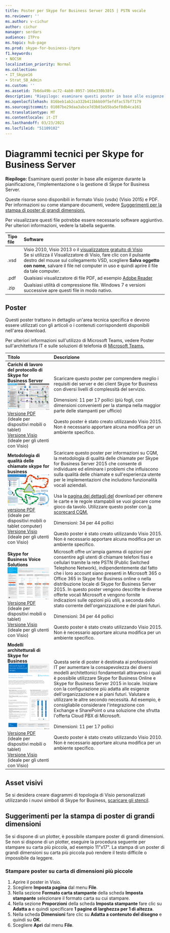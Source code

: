 ```yaml
---
title: Poster per Skype for Business Server 2015 | PSTN vocale
ms.reviewer: ''
ms.author: v-cichur
author: cichur
manager: serdars
audience: ITPro
ms.topic: hub-page
ms.prod: skype-for-business-itpro
f1.keywords:
- NOCSH
localization_priority: Normal
ms.collection:
- IT_Skype16
- Strat_SB_Admin
ms.custom: ''
ms.assetid: 7b6da49b-ac72-4ab0-8957-166e330b38fa
description: "Riepilogo: esaminare questi poster in base alle esigenze durante la pianificazione, l'implementazione o la gestione di Skype for Business Server."
ms.openlocfilehash: 816beb1ab2ca332b411bbbb9f5efdfac57bf7179
ms.sourcegitcommit: 01087be29daa3abce7d3b03a55ba5ef8db4ca161
ms.translationtype: MT
ms.contentlocale: it-IT
ms.lasthandoff: 03/23/2021
ms.locfileid: "51109102"
---
```

# <a name="technical-diagrams-for-skype-for-business-server"></a>Diagrammi tecnici per Skype for Business Server

**Riepilogo:** Esaminare questi poster in base alle esigenze durante la pianificazione, l'implementazione o la gestione di Skype for Business Server.

Queste risorse sono disponibili in formato Visio (vsdx) (Visio 2015) e PDF. Per informazioni su come stampare documenti, vedere [Suggerimenti per la stampa di poster di grandi dimensioni.](technical-diagrams.md#tips)

Per visualizzare questi file potrebbe essere necessario software aggiuntivo. Per ulteriori informazioni, vedere la tabella seguente.

|Tipo file|Software|
|:--- |:--- |
|.vsd |Visio 2010, Visio 2013 o il [visualizzatore gratuito di Visio](https://go.microsoft.com/fwlink/p/?LinkId=393676) <br/> Se si utilizza il Visualizzatore di Visio, fare clic con il pulsante destro del mouse sul collegamento VSD, scegliere **Salva oggetto con nome**, salvare il file nel computer in uso e quindi aprire il file da tale computer. |
|.pdf |Qualsiasi visualizzatore di file PDF, ad esempio [Adobe Reader](https://go.microsoft.com/fwlink/p/?LinkId=393675) |
|.zip |Qualsiasi utilità di compressione file. Windows 7 e versioni successive apre questi file in modo nativo. |

## <a name="posters"></a>Poster

Questi poster trattano in dettaglio un'area tecnica specifica e devono essere utilizzati con gli articoli o i contenuti corrispondenti disponibili nell'area download.

Per ulteriori informazioni sull'utilizzo di Microsoft Teams, vedere Poster sull'architettura IT e sulle soluzioni di telefonia di [Microsoft Teams.](/MicrosoftTeams/teams-architecture-solutions-posters)

|Titolo|Descrizione|
|:---|:---|
|**Carichi di lavoro del protocollo di Skype for Business Server** <br/>![Poster carichi di lavoro protocollo SfB](media/0dccf933-eab3-4793-a8a4-4f6b9b0b4fa0.png)<br/>[Versione PDF](https://go.microsoft.com/fwlink/p/?LinkId=550989) (ideale per dispositivi mobili o tablet) <br/> [Versione Visio](https://go.microsoft.com/fwlink/p/?LinkId=550991) (ideale per gli utenti con Visio) |Scaricare questo poster per comprendere meglio i requisiti dei server e dei client Skype for Business con diversi livelli di complessità del servizio.<br/> <br/> Dimensioni: 11 per 17 pollici (più fogli, con dimensioni convenienti per la stampa nella maggior parte delle stampanti per ufficio) <br/> <br/> Questo poster è stato creato utilizzando Visio 2015. Non è necessario apportare alcuna modifica per un ambiente specifico. |
|**Metodologia di qualità delle chiamate skype for business** <br/> ![Call Quality Methodology poster](media/69d33707-8dc4-446a-8d72-0a77be59a64a.png)[versione PDF](https://go.microsoft.com/fwlink/p/?LinkId=617899) (ideale per dispositivi mobili o tablet computer) <br/> [Versione Visio](https://go.microsoft.com/fwlink/p/?LinkId=617900) (ideale per gli utenti con Visio) |Scaricare questo poster per informazioni su CQM, la metodologia di qualità delle chiamate per Skype for Business Server 2015 che consente di individuare ed eliminare i problemi che influiscono sulla qualità delle chiamate e sull'esperienza utente per le implementazioni che includono funzionalità vocali aziendali. <br/> <br/> Usa la [pagina dei dettagli del](https://go.microsoft.com/fwlink/p/?LinkId=617898) download per ottenere le carte e le regole stampabili se vuoi giocare come gioco da tavolo. Utilizzare questo poster con [la scorecard CQM.](https://go.microsoft.com/fwlink/p/?LinkId=617904) <br/><br/> Dimensioni: 34 per 44 pollici <br/> <br/> Questo poster è stato creato utilizzando Visio 2015. Non è necessario apportare alcuna modifica per un ambiente specifico. |
|**Skype for Business Voice Solutions** <br/> ![Poster sulla pianificazione delle soluzioni vocali](media/1d3371f3-d554-4d6b-ac4f-a927bbe50b26.png) <br/> [Versione PDF](https://go.microsoft.com/fwlink/?linkid=869123) (ideale per dispositivi mobili o tablet) <br/> [Versione Visio](https://go.microsoft.com/fwlink/?linkid=869124) (ideale per gli utenti con Visio) |Microsoft offre un'ampia gamma di opzioni per consentire agli utenti di chiamare telefoni fissi e cellulari tramite la rete PSTN (Public Switched Telephone Network), indipendentemente dal fatto che i loro account siano presenti in Microsoft 365 o Office 365 in Skype for Business online o nella distribuzione locale di Skype for Business Server 2015. In questo poster vengono descritte le diverse offerte vocali Microsoft e vengono fornite indicazioni sulle opzioni più utili, a seconda dello stato corrente dell'organizzazione e dei piani futuri. <br/> <br/> Dimensioni: 34 per 44 pollici <br/><br/> Questo poster è stato creato utilizzando Visio 2015. Non è necessario apportare alcuna modifica per un ambiente specifico. |
|**Modelli architetturali di Skype for Business** <br/> ![Modelli architetturali di Skype for Business](media/0734153f-af7b-4cf3-b095-96bdd1de3fb0.png) <br/> [Versione PDF](https://go.microsoft.com/fwlink/?linkid=869125) (ideale per dispositivi mobili o tablet) <br/> [Versione Visio](https://go.microsoft.com/fwlink/?linkid=869126) (ideale per gli utenti con Visio) |Questa serie di poster è destinata ai professionisti IT per aumentare la consapevolezza dei diversi modelli architettonici fondamentali attraverso i quali è possibile utilizzare Skype for Business Online e Skype for Business Server 2015 in locale. Iniziare con la configurazione più adatta alle esigenze dell'organizzazione e ai piani futuri. Valutare e utilizzare le altre secondo necessità. Ad esempio, è consigliabile considerare l'integrazione con Exchange e SharePoint o una soluzione che sfrutta l'offerta Cloud PBX di Microsoft. <br/><br/> Dimensioni: 11 per 17 pollici <br/><br/> Questo poster è stato creato utilizzando Visio 2010. Non è necessario apportare alcuna modifica per un ambiente specifico. |

## <a name="visual-assets"></a>Asset visivi

Se si desidera creare diagrammi di topologia di Visio personalizzati utilizzando i nuovi simboli di Skype for Business, [scaricare gli stencil](https://go.microsoft.com/fwlink/p/?LinkId=550985).

## <a name="tips-for-printing-large-format-posters"></a>Suggerimenti per la stampa di poster di grandi dimensioni

<a name="tips"> </a>

Se si dispone di un plotter, è possibile stampare poster di grandi dimensioni. Se non si dispone di un plotter, eseguire la procedura seguente per stampare su carta più piccola, ad esempio 11"x17". La stampa di un poster di grandi dimensioni su carta più piccola può rendere il testo difficile o impossibile da leggere.

### <a name="print-posters-on-smaller-paper"></a>Stampare poster su carta di dimensioni più piccole

1. Aprire il poster in Visio.
2. Scegliere **Imposta pagina** dal menu **File**.
3. Nella sezione **Formato carta stampante** della scheda **Imposta stampante** selezionare il formato carta su cui stampare.
4. Nella sezione **Proporzioni** della scheda **Imposta stampante** fare clic su **Adatta a** e quindi specificare **1 pagine di larghezza per 1 di altezza**.
5. Nella scheda **Dimensioni** fare clic su **Adatta a contenuto del disegno** e quindi su **OK**.
6. Scegliere **Apri** dal menu **File**.